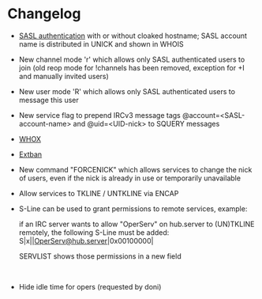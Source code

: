 # Changelog
* [SASL authentication](doc/sasl.md) with or without cloaked hostname; SASL account name is distributed in UNICK and shown in WHOIS
* New channel mode 'r' which allows only SASL authenticated users to join (old reop mode for !channels has been removed, exception for +I and manually invited users)
* New user mode 'R' which allows only SASL authenticated users to message this user
* New service flag to prepend IRCv3 message tags @account=&lt;SASL-account-name&gt; and @uid=&lt;UID-nick&gt; to SQUERY messages
* [WHOX](doc/whox.md)
* [Extban](doc/extban.md)
* New command "FORCENICK" which allows services to change the nick of users, even if the nick is already in use or temporarily unavailable
* Allow services to TKLINE / UNTKLINE via ENCAP
* S-Line can be used to grant permissions to remote services, example:
  
  if an IRC server wants to allow "OperServ" on hub.server to (UN)TKLINE remotely, the following S-Line must be added: S|x||OperServ@hub.server|0x00100000|

  SERVLIST shows those permissions in a new field  
<br>

* Hide idle time for opers (requested by doni)
